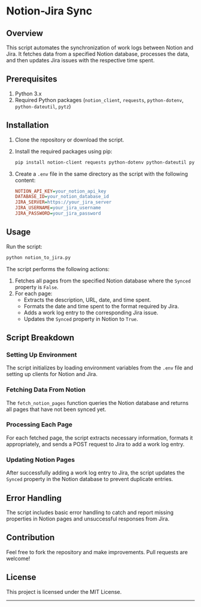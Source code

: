# Notion-Jira Sync

## Overview

This script automates the synchronization of work logs between Notion and Jira. It fetches data from a specified Notion database, processes the data, and then updates Jira issues with the respective time spent.

## Prerequisites

1. Python 3.x
2. Required Python packages (`notion_client`, `requests`, `python-dotenv`, `python-dateutil`, `pytz`)

## Installation

1. Clone the repository or download the script.
2. Install the required packages using pip:

    ```bash
    pip install notion-client requests python-dotenv python-dateutil pytz
    ```

3. Create a `.env` file in the same directory as the script with the following content:

    ```ini
    NOTION_API_KEY=your_notion_api_key
    DATABASE_ID=your_notion_database_id
    JIRA_SERVER=https://your_jira_server
    JIRA_USERNAME=your_jira_username
    JIRA_PASSWORD=your_jira_password
    ```

## Usage

Run the script:

```bash
python notion_to_jira.py
```

The script performs the following actions:

1. Fetches all pages from the specified Notion database where the `Synced` property is `False`.
2. For each page:
   - Extracts the description, URL, date, and time spent.
   - Formats the date and time spent to the format required by Jira.
   - Adds a work log entry to the corresponding Jira issue.
   - Updates the `Synced` property in Notion to `True`.

## Script Breakdown

### Setting Up Environment

The script initializes by loading environment variables from the `.env` file and setting up clients for Notion and Jira.

### Fetching Data From Notion

The `fetch_notion_pages` function queries the Notion database and returns all pages that have not been synced yet.

### Processing Each Page

For each fetched page, the script extracts necessary information, formats it appropriately, and sends a POST request to Jira to add a work log entry.

### Updating Notion Pages

After successfully adding a work log entry to Jira, the script updates the `Synced` property in the Notion database to prevent duplicate entries.

## Error Handling

The script includes basic error handling to catch and report missing properties in Notion pages and unsuccessful responses from Jira.

## Contribution

Feel free to fork the repository and make improvements. Pull requests are welcome!

## License

This project is licensed under the MIT License.

---
